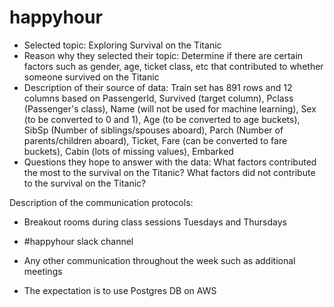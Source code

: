 # happyhour

- Selected topic: Exploring Survival on the Titanic
- Reason why they selected their topic: Determine if there are certain factors such as gender, age, ticket class, etc that contributed to whether someone survived on the Titanic
- Description of their source of data: Train set has 891 rows and 12 columns based on PassengerId, Survived (target column), Pclass (Passenger's class), Name (will not be used for machine learning), Sex (to be converted to 0 and 1), Age (to be converted to age buckets), SibSp (Number of siblings/spouses aboard), Parch (Number of parents/children aboard), Ticket, Fare (can be converted to fare buckets), Cabin (lots of missing values), Embarked
- Questions they hope to answer with the data: What factors contributed the most to the survival on the Titanic? What factors did not contribute to the survival on the Titanic?

Description of the communication protocols:

- Breakout rooms during class sessions Tuesdays and Thursdays
- #happyhour slack channel
- Any other communication throughout the week such as additional meetings


- The expectation is to use Postgres DB on AWS

